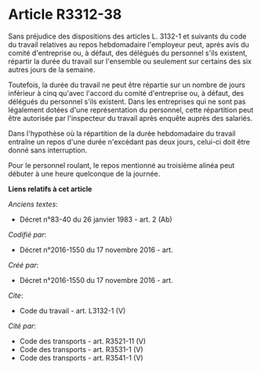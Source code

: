 # Article R3312-38

Sans préjudice des dispositions des articles L. 3132-1 et suivants du code du travail relatives au repos hebdomadaire
l'employeur peut, après avis du comité d'entreprise ou, à défaut, des délégués du personnel s'ils existent, répartir la durée
du travail sur l'ensemble ou seulement sur certains des six autres jours de la semaine. 

Toutefois, la durée du travail ne peut être répartie sur un nombre de jours inférieur à cinq qu'avec l'accord du comité
d'entreprise ou, à défaut, des délégués du personnel s'ils existent. Dans les entreprises qui ne sont pas légalement dotées
d'une représentation du personnel, cette répartition peut être autorisée par l'inspecteur du travail après enquête auprès des
salariés. 

Dans l'hypothèse où la répartition de la durée hebdomadaire du travail entraîne un repos d'une durée n'excédant pas deux
jours, celui-ci doit être donné sans interruption. 

Pour le personnel roulant, le repos mentionné au troisième alinéa peut débuter à une heure quelconque de la journée.

**Liens relatifs à cet article**

_Anciens textes_:

  - Décret n°83-40 du 26 janvier 1983 - art. 2 (Ab)

_Codifié par_:

  - Décret n°2016-1550 du 17 novembre 2016 - art.

_Créé par_:

  - Décret n°2016-1550 du 17 novembre 2016 - art.

_Cite_:

  - Code du travail - art. L3132-1 (V)

_Cité par_:

  - Code des transports - art. R3521-11 (V)
  - Code des transports - art. R3531-1 (V)
  - Code des transports - art. R3541-1 (V)
